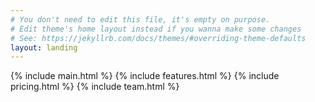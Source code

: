 ```yaml
---
# You don't need to edit this file, it's empty on purpose.
# Edit theme's home layout instead if you wanna make some changes
# See: https://jekyllrb.com/docs/themes/#overriding-theme-defaults
layout: landing
---
```

{% include main.html %}
{% include features.html %}
{% include pricing.html %}
{% include team.html %}

